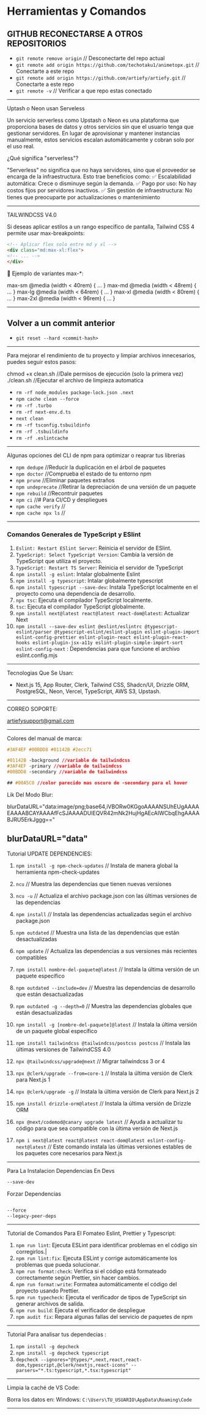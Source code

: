 # Herramientas y Comandos

## GITHUB RECONECTARSE A OTROS REPOSITORIOS

- `git remote remove origin` // Desconectarte del repo actual
- `git remote add origin https://github.com/techotaku1/animetopx.git` // Conectarte a este repo
- `git remote add origin https://github.com/artiefy/artiefy.git` // Conectarte a este repo
- `git remote -v` // Verificar a que repo estas conectado

---

Uptash o Neon usan Serveless

Un servicio serverless como Upstash o Neon es una plataforma que proporciona bases de datos y otros servicios sin que el usuario tenga que gestionar servidores. En lugar de aprovisionar y mantener instancias manualmente, estos servicios escalan automáticamente y cobran solo por el uso real.

¿Qué significa "serverless"?

"Serverless" no significa que no haya servidores, sino que el proveedor se encarga de la infraestructura. Esto trae beneficios como:
✅ Escalabilidad automática: Crece o disminuye según la demanda.
✅ Pago por uso: No hay costos fijos por servidores inactivos.
✅ Sin gestión de infraestructura: No tienes que preocuparte por actualizaciones o mantenimiento

---

TAILWINDCSS V4.0

Si deseas aplicar estilos a un rango específico de pantalla, Tailwind CSS 4 permite usar max-breakpoints:

```html
<!-- Aplicar flex solo entre md y xl -->
<div class="md:max-xl:flex">
<!-- ... -->
</div>
```

📌 Ejemplo de variantes max-\*:

max-sm @media (width < 40rem) { ... }
max-md @media (width < 48rem) { ... }
max-lg @media (width < 64rem) { ... }
max-xl @media (width < 80rem) { ... }
max-2xl @media (width < 96rem) { ... }

---

## Volver a un commit anterior

- `git reset --hard <commit-hash>`

---

Para mejorar el rendimiento de tu proyecto y limpiar archivos innecesarios, puedes seguir estos pasos:

chmod +x clean.sh //Dale permisos de ejecución (solo la primera vez)
./clean.sh //Ejecutar el archivo de limpieza automatica

- `rm -rf node_modules package-lock.json .next`
- `npm cache clean --force`
- `rm -rf .turbo`
- `rm -rf next-env.d.ts`
- `next clean`
- `rm -rf tsconfig.tsbuildinfo`
- `rm -rf .tsbuildinfo`
- `rm -rf .eslintcache`

---

Algunas opciones del CLI de npm para optimizar o reaprar tus librerias

- `npm dedupe` //Reducir la duplicación en el árbol de paquetes
- `npm doctor` //Comprueba el estado de tu entorno npm
- `npm prune` //Eliminar paquetes extraños
- `npm undeprecate` //Retirar la depreciación de una versión de un paquete
- `npm rebuild` //Recontruir paquetes
- `npm ci` //# Para CI/CD y despliegues
- `npm cache verify` //
- `npm cache npx ls` //

---

### **Comandos Generales de TypeScript y ESlint**

1. `Eslint: Restart ESlint Server`: Reinicia el servidor de ESlint.
2. `TypeScript: Select TypeScript Version`: Cambia la versión de TypeScript que utiliza el proyecto.
3. `TypeScript: Restart TS Server`: Reinicia el servidor de TypeScript
4. `npm install -g eslint`: Intalar globalmente Eslint
5. `npm install -g typescript`: Intalar globalmente typescript
6. `npm install typescript --save-dev`: Instala TypeScript localmente en el proyecto como una dependencia de desarrollo.
7. `npx tsc`: Ejecuta el compilador TypeScript localmente.
8. `tsc`: Ejecuta el compilador TypeScript globalmente.
9. `npm install next@latest react@latest react-dom@latest`: Actualizar Next
10. `npm install --save-dev eslint @eslint/eslintrc @typescript-eslint/parser @typescript-eslint/eslint-plugin eslint-plugin-import eslint-config-prettier eslint-plugin-react eslint-plugin-react-hooks eslint-plugin-jsx-a11y eslint-plugin-simple-import-sort eslint-config-next` : Dependencias para que funcione el archivo eslint.config.mjs

---

Tecnologias Que Se Usan:

- Next.js 15, App Router, Clerk, Tailwind CSS, Shadcn/UI, Drizzle ORM, PostgreSQL, Neon, Vercel, TypeScript, AWS S3, Upstash.

---

CORREO SOPORTE:

<artiefysupport@gmail.com>

---

Colores del manual de marca:

```css
#3AF4EF #00BDD8 #01142B #2ecc71

#01142B -background //variable de tailwindcss
#3AF4EF -primary //variable de tailwindcss
#00BDD8 -secondary //variable de tailwindcss

## #00A5C0 //color parecido mas oscuro de -secondary para el hover
```

Lik Del Modo Blur:

blurDataURL="data:image/png;base64,iVBORw0KGgoAAAANSUhEUgAAAAEAAAABCAYAAAAfFcSJAAAADUlEQVR42mNk2HujHgAEcAIWCbqEhgAAAABJRU5ErkJggg=="

## blurDataURL="data"

Tutorial UPDATE DEPENDENCIES:

1. `npm install -g npm-check-updates` // Instala de manera global la herramienta npm-check-updates
2. `ncu` // Muestra las dependencias que tienen nuevas versiones
3. `ncu -u` // Actualiza el archivo package.json con las últimas versiones de las dependencias
4. `npm install` // Instala las dependencias actualizadas según el archivo package.json

5. `npm outdated` // Muestra una lista de las dependencias que están desactualizadas
6. `npm update` // Actualiza las dependencias a sus versiones más recientes compatibles
7. `npm install nombre-del-paquete@latest` // Instala la última versión de un paquete específico

8. `npm outdated --include=dev` // Muestra las dependencias de desarrollo que están desactualizadas
9. `npm outdated -g --depth=0` // Muestra las dependencias globales que están desactualizadas
10. `npm install -g [nombre-del-paquete]@latest` // Instala la última versión de un paquete global específico

11. `npm install tailwindcss @tailwindcss/postcss postcss` // Instala las últimas versiones de TailwindCSS 4.0
12. `npx @tailwindcss/upgrade@next` // Migrar tailwindcss 3 or 4
13. `npx @clerk/upgrade --from=core-1` // Instala la última versión de Clerk para Next.js 1
14. `npx @clerk/upgrade -g` // Instala la última versión de Clerk para Next.js 2
15. `npm install drizzle-orm@latest` // Instala la última versión de Drizzle ORM
16. `npx @next/codemod@canary upgrade latest` // Ayuda a actualizar tu código para que sea compatible con la última versión de Next.js
17. `npm i next@latest react@latest react-dom@latest eslint-config-next@latest` // Este comando instala las últimas versiones estables de los paquetes core necesarios para Next.js

---

Para La Instalacion Dependencias En Devs

```bash
--save-dev
```

Forzar Dependencias

```bash

--force
--legacy-peer-deps
```

---

Tutorial de Comandos Para El Fomateo Eslint, Prettier y Typescript:

1. `npm run lint`: Ejecuta ESLint para identificar problemas en el código sin corregirlos.|
2. `npm run lint:fix`: Ejecuta ESLint y corrige automáticamente los problemas que pueda solucionar.
3. `npm run format:check`: Verifica si el código está formateado correctamente según Prettier, sin hacer cambios.
4. `npm run format:write`: Formatea automáticamente el código del proyecto usando Prettier.
5. `npm run typecheck`: Ejecuta el verificador de tipos de TypeScript sin generar archivos de salida.
6. `npm run build`: Ejecuta el verificador de despliegue
7. `npm audit fix`: Repara algunas fallas del servicio de paquetes de npm

---

Tutorial Para analisar tus dependecias :

1. `npm install -g depcheck`
2. `npm install -g depcheck typescript`
3. `depcheck --ignores="@types/*,next,react,react-dom,typescript,@clerk/nextjs,react-icons" --parsers="*.ts:typescript,*.tsx:typescript"`

---

Limpia la caché de VS Code:

Borra los datos en:
Windows: `C:\Users\TU_USUARIO\AppData\Roaming\Code`

---

